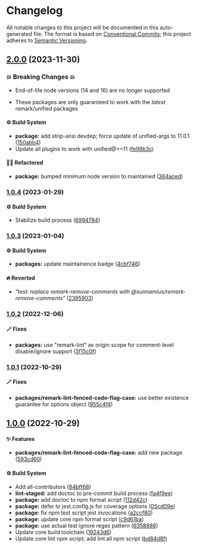 # Changelog

All notable changes to this project will be documented in this auto-generated
file. The format is based on [Conventional Commits][1]; this project adheres to
[Semantic Versioning][2].

## [2.0.0][3] (2023-11-30)

### 💥 Breaking Changes 💥

- End-of-life node versions (14 and 16) are no longer supported

- These packages are only guaranteed to work with the _latest_ remark/unified
  packages

#### ⚙️ Build System

- **package:** add strip-ansi devdep; force update of unified-args to 11.0.1
  ([150abb4][4])
- Update all plugins to work with unified@>=11 ([fe98b3c][5])

#### 🧙🏿 Refactored

- **package:** bumped minimum node version to maintained ([364aced][6])

### [1.0.4][7] (2023-01-29)

#### ⚙️ Build System

- Stabilize build process ([6994784][8])

### [1.0.3][9] (2023-01-04)

#### ⚙️ Build System

- **packages:** update maintainence badge ([4cbf746][10])

#### 🔥 Reverted

- _"test: replace remark-remove-comments with
  @xunnamius/remark-remove-comments"_ ([2395903][11])

### [1.0.2][12] (2022-12-06)

#### 🪄 Fixes

- **packages:** use "remark-lint" as origin scope for comment-level
  disable/ignore support ([3f15c0f][13])

### [1.0.1][14] (2022-10-29)

#### 🪄 Fixes

- **packages/remark-lint-fenced-code-flag-case:** use better existence guarantee
  for options object ([955c4f4][15])

## [1.0.0][16] (2022-10-29)

#### ✨ Features

- **packages/remark-lint-fenced-code-flag-case:** add new package
  ([593cd60][17])

#### ⚙️ Build System

- Add all-contributors ([84bff68][18])
- **lint-staged:** add doctoc to pre-commit build process ([fa4f9ee][19])
- **package:** add doctoc to npm format script ([112d42c][20])
- **package:** defer to jest.config.js for coverage options ([05cd09e][21])
- **package:** fix npm test script jest invocations ([a2ccf80][22])
- **package:** update core npm format script ([c9d61ba][23])
- **package:** use actual test ignore regex pattern ([6358888][24])
- Update core build toolchain ([19243d6][25])
- Update core lint npm script; add lint:all npm script ([bd84d8f][26])

[1]: https://conventionalcommits.org
[2]: https://semver.org
[3]:
  https://github.com/Xunnamius/unified-utils/compare/remark-lint-fenced-code-flag-case@1.0.4...remark-lint-fenced-code-flag-case@2.0.0
[4]:
  https://github.com/Xunnamius/unified-utils/commit/150abb424fd30e84336ddf8b1f443d75a04c30a1
[5]:
  https://github.com/Xunnamius/unified-utils/commit/fe98b3c7f06f4356bed713d2edb7d6f7f749617b
[6]:
  https://github.com/Xunnamius/unified-utils/commit/364aced3f0c8d4e56df8cde24419d13f568cb68f
[7]:
  https://github.com/Xunnamius/unified-utils/compare/remark-lint-fenced-code-flag-case@1.0.3...remark-lint-fenced-code-flag-case@1.0.4
[8]:
  https://github.com/Xunnamius/unified-utils/commit/69947844f42e618f336aeeb9af1d6c9f4ee1e82b
[9]:
  https://github.com/Xunnamius/unified-utils/compare/remark-lint-fenced-code-flag-case@1.0.2...remark-lint-fenced-code-flag-case@1.0.3
[10]:
  https://github.com/Xunnamius/unified-utils/commit/4cbf746b78c3bb369c3b27228ec582c3a3e47c54
[11]:
  https://github.com/Xunnamius/unified-utils/commit/23959035752e76f19ec4440cd762b4594fdb93bf
[12]:
  https://github.com/Xunnamius/unified-utils/compare/remark-lint-fenced-code-flag-case@1.0.1...remark-lint-fenced-code-flag-case@1.0.2
[13]:
  https://github.com/Xunnamius/unified-utils/commit/3f15c0fb647157848e323f66cd56eaf74e590141
[14]:
  https://github.com/Xunnamius/unified-utils/compare/remark-lint-fenced-code-flag-case@1.0.0...remark-lint-fenced-code-flag-case@1.0.1
[15]:
  https://github.com/Xunnamius/unified-utils/commit/955c4f498096c3c3e02cce788a0387ae1a85613f
[16]:
  https://github.com/Xunnamius/unified-utils/compare/05cd09e0cf13f18fa56f6156516bcf546b1238e6...remark-lint-fenced-code-flag-case@1.0.0
[17]:
  https://github.com/Xunnamius/unified-utils/commit/593cd60c080725ec30073ab03fed26791c787f79
[18]:
  https://github.com/Xunnamius/unified-utils/commit/84bff68339c7a742c104c0f2545fe62b28c8b473
[19]:
  https://github.com/Xunnamius/unified-utils/commit/fa4f9ee3f9cd922875cf077f6d8b74105f0ba55e
[20]:
  https://github.com/Xunnamius/unified-utils/commit/112d42c6999f758ff618f4e116eb7cf38c09f77c
[21]:
  https://github.com/Xunnamius/unified-utils/commit/05cd09e0cf13f18fa56f6156516bcf546b1238e6
[22]:
  https://github.com/Xunnamius/unified-utils/commit/a2ccf801276c84e54d3fc1afaad574f78408d86f
[23]:
  https://github.com/Xunnamius/unified-utils/commit/c9d61bacbd52bc76b05abd3426474bf0176c3cd9
[24]:
  https://github.com/Xunnamius/unified-utils/commit/63588887a7377f3ee7488b19c87f1f2bf1faa811
[25]:
  https://github.com/Xunnamius/unified-utils/commit/19243d623ba14cfd629c5e4632e6a75de508592b
[26]:
  https://github.com/Xunnamius/unified-utils/commit/bd84d8fc1fb5c4d1828a16a47214a6730f34899a
